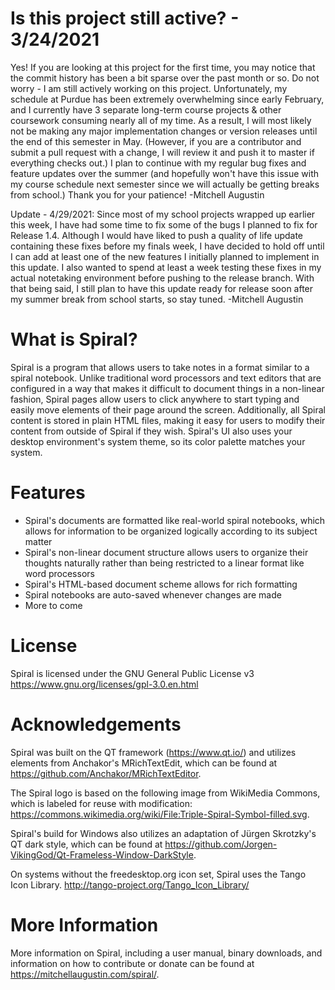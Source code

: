 # Is this project still active? - 3/24/2021

Yes! If you are looking at this project for the first time, you may notice that the commit history has been a bit sparse over the past month or so. Do not worry - I am still actively working on this project. Unfortunately, my schedule at Purdue has been extremely overwhelming since early February, and I currently have 3 separate long-term course projects & other coursework consuming nearly all of my time. As a result, I will most likely not be making any major implementation changes or version releases until the end of this semester in May. (However, if you are a contributor and submit a pull request with a change, I will review it and push it to master if everything checks out.) I plan to continue with my regular bug fixes and feature updates over the summer (and hopefully won't have this issue with my course schedule next semester since we will actually be getting breaks from school.) Thank you for your patience!
-Mitchell Augustin

Update - 4/29/2021: Since most of my school projects wrapped up earlier this week, I have had some time to fix some of the bugs I planned to fix for Release 1.4. Although I would have liked to push a quality of life update containing these fixes before my finals week, I have decided to hold off until I can add at least one of the new features I initially planned to implement in this update. I also wanted to spend at least a week testing these fixes in my actual notetaking environment before pushing to the release branch. With that being said, I still plan to have this update ready for release soon after my summer break from school starts, so stay tuned.
-Mitchell Augustin

# What is Spiral?

Spiral is a program that allows users to take notes in a format similar to a spiral notebook. Unlike traditional word processors and text editors that are configured in a way that makes it difficult to document things in a non-linear fashion, Spiral pages allow users to click anywhere to start typing and easily move elements of their page around the screen. Additionally, all Spiral content is stored in plain HTML files, making it easy for users to modify their content from outside of Spiral if they wish. Spiral's UI also uses your desktop environment's system theme, so its color palette matches your system.

# Features

*  Spiral's documents are formatted like real-world spiral notebooks, which allows for information to be organized logically according to its subject matter
*  Spiral's non-linear document structure allows users to organize their thoughts naturally rather than being restricted to a linear format like word processors
*  Spiral's HTML-based document scheme allows for rich formatting
*  Spiral notebooks are auto-saved whenever changes are made
*  More to come

# License
Spiral is licensed under the GNU General Public License v3
https://www.gnu.org/licenses/gpl-3.0.en.html

# Acknowledgements
Spiral was built on the QT framework (https://www.qt.io/) and utilizes elements from Anchakor's MRichTextEdit, which can be found at 
https://github.com/Anchakor/MRichTextEditor.

The Spiral logo is based on the following image from WikiMedia Commons, which is labeled for reuse with modification:
https://commons.wikimedia.org/wiki/File:Triple-Spiral-Symbol-filled.svg.

Spiral's build for Windows also utilizes an adaptation of Jürgen Skrotzky's QT dark style, which can be found at 
https://github.com/Jorgen-VikingGod/Qt-Frameless-Window-DarkStyle.

On systems without the freedesktop.org icon set, Spiral uses the Tango Icon Library.
http://tango-project.org/Tango_Icon_Library/

# More Information

More information on Spiral, including a user manual, binary downloads, and information on how to contribute or donate can be found at https://mitchellaugustin.com/spiral/.
